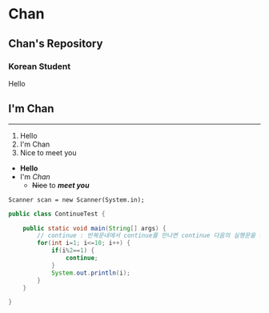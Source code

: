 # Chan
## Chan's Repository
### Korean Student
Hello 

I'm Chan
---
***
1. Hello
2. I'm Chan
3. Nice to meet you

+ **Hello**
+ I'm _Chan_
  + ~~Nice~~ to ___meet you___

`Scanner scan = new Scanner(System.in);`

```java
public class ContinueTest {

	public static void main(String[] args) {
		// continue : 반복문내에서 continue를 만나면 continue 다음의 실행문을 건너뛴다.
		for(int i=1; i<=10; i++) {
			if(i%2==1) {
				continue;
			}
			System.out.println(i);
		}
	}

}
```
